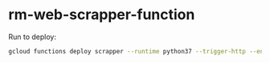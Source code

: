 # rm-web-scrapper-function

Run to deploy:
``` bash
gcloud functions deploy scrapper --runtime python37 --trigger-http --entry-point handler --region=asia-east2
```